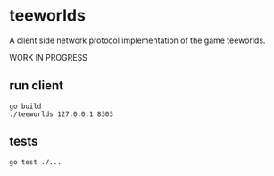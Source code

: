 # teeworlds

A client side network protocol implementation of the game teeworlds.

WORK IN PROGRESS

## run client

```
go build
./teeworlds 127.0.0.1 8303
```

## tests

```
go test ./...
```

